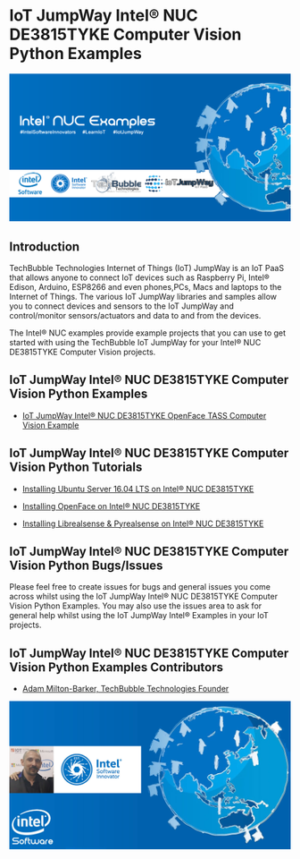 # IoT JumpWay Intel® NUC DE3815TYKE Computer Vision Python Examples

![TechBubble IoT JumpWay Docs](../../../../images/Docs/Intel-NUC-Examples.png)

## Introduction

TechBubble Technologies Internet of Things (IoT) JumpWay is an IoT PaaS that allows anyone to connect IoT devices such as Raspberry Pi, Intel® Edison, Arduino, ESP8266 and even phones,PCs, Macs and laptops to the Internet of Things. The various IoT JumpWay libraries and samples allow you to connect devices and sensors to the IoT JumpWay and control/monitor sensors/actuators and data to and from the devices.

The Intel® NUC examples provide example projects that you can use to get started with using the TechBubble IoT JumpWay for your Intel® NUC DE3815TYKE Computer Vision projects.

## IoT JumpWay Intel® NUC DE3815TYKE Computer Vision Python Examples

- [IoT JumpWay Intel® NUC DE3815TYKE OpenFace TASS Computer Vision Example](https://github.com/TechBubbleTechnologies/IoT-JumpWay-Intel-Examples/tree/master/Intel-Nuc/DE3815TYKE/Computer-Vision/Python/OpenFace "IoT JumpWay Intel® NUC DE3815TYKE OpenFace TASS Computer Vision Example")

## IoT JumpWay Intel® NUC DE3815TYKE Computer Vision Python Tutorials

- [Installing Ubuntu Server 16.04 LTS on Intel® NUC DE3815TYKE](https://github.com/TechBubbleTechnologies/IoT-JumpWay-Intel-Examples/blob/master/Intel-Nuc/DE3815TYKE/_DOCS/1-Installing-Ubuntu-Server.md "Installing Ubuntu Server 16.04 LTS on Intel® NUC DE3815TYKE")

- [Installing OpenFace on Intel® NUC DE3815TYKE](https://github.com/TechBubbleTechnologies/IoT-JumpWay-Intel-Examples/blob/master/Intel-Nuc/DE3815TYKE/_DOCS/2-Installing-OpenFace.md "Installing OpenFace on Intel® NUC DE3815TYKE")

- [Installing Librealsense & Pyrealsense on Intel® NUC DE3815TYKE](https://github.com/TechBubbleTechnologies/IoT-JumpWay-Intel-Examples/blob/master/Intel-Nuc/DE3815TYKE/_DOCS/3-Installing-Librealsense.md "Installing Librealsense & Pyrealsense on Intel® NUC DE3815TYKE")

## IoT JumpWay Intel® NUC DE3815TYKE Computer Vision Python Bugs/Issues

Please feel free to create issues for bugs and general issues you come across whilst using the IoT JumpWay Intel® NUC DE3815TYKE Computer Vision Python Examples. You may also use the issues area to ask for general help whilst using the IoT JumpWay Intel® Examples in your IoT projects.

## IoT JumpWay Intel® NUC DE3815TYKE Computer Vision Python Examples Contributors

- [Adam Milton-Barker, TechBubble Technologies Founder](https://github.com/AdamMiltonBarker "Adam Milton-Barker, TechBubble Technologies Founder")

![Adam Milton-Barker,  Intel Software Innovator](../../../../images/main/Intel-Software-Innovator.jpg)